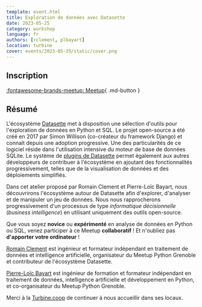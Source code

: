 ```yaml
---
template: event.html
title: Exploration de données avec Datasette
date: 2023-05-25
category: workshop
language: fr
authors: [rclement, plbayart]
location: turbine
cover: events/2023-05-25/static/cover.png
---
```


## Inscription

[:fontawesome-brands-meetup: Meetup](https://www.meetup.com/fr-FR/groupe-dutilisateurs-python-grenoble/events/293425930/){ .md-button }

## Résumé

L'écosystème [Datasette](https://datasette.io) met à disposition une sélection d'outils pour l'exploration de données en Python et SQL. Le projet open-source a été créé en 2017 par Simon Willison (co-créateur du framework Django) et connait depuis une adoption progressive. Une des particularités de ce logiciel réside dans l'utilisation intensive du moteur de base de données SQLite. Le système de [plugins de Datasette](https://datasette.io/plugins) permet également aux autres développeurs de contribuer à l'écosystème en ajoutant des fonctionnalités progressivement, telles que de la visualisation de données et des déploiements simplifiés.

Dans cet atelier proposé par Romain Clement et Pierre-Loïc Bayart, nous découvrirons l'écosystème autour de Datasette afin d'explorer, d'analyser et de manipuler un jeu de données. Nous nous rapprocherons progressivement d'un processus de type _informatique décisionnelle_ (_business intelligence_) en utilisant uniquement des outils open-source.

Que vous soyez **novice** ou **expérimenté** en analyse de données en Python ou SQL, venez participer à ce Meetup **collaboratif** ! Et n'oubliez pas **d'apporter votre ordinateur** !

[Romain Clement](https://www.linkedin.com/in/romainclement/) est ingénieur et formateur indépendant en traitement de données et intelligence artificielle, organisateur du Meetup Python Grenoble et contributeur de l'écosystème Datasette.

[Pierre-Loïc Bayart](https://www.linkedin.com/in/pierreloicbayart/) est ingénieur de formation et formateur indépendant en traitement de données, intelligence artificielle et développement en Python, et co-organisateur du Meetup Python Grenoble.

Merci à la [Turbine.coop](https://turbine.coop/) de continuer à nous accueillir dans ses locaux.
